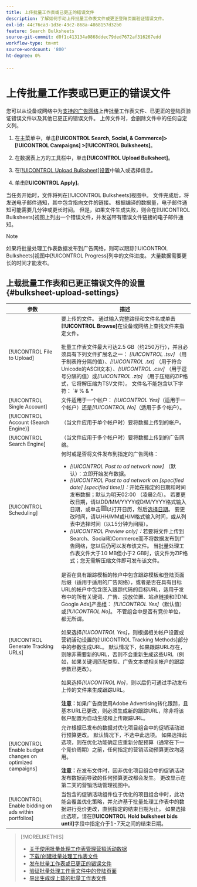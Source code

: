 ```yaml
---
title: 上传批量工作表或已更正的错误文件
description: 了解如何手动上传批量工作表文件或更正登陆页面验证错误文件。
exl-id: 44c76ca3-1d3e-43c2-868a-4868157d32b0
feature: Search Bulksheets
source-git-commit: d0f1c413134a0868ddec79ded7672af316267edd
workflow-type: tm+mt
source-wordcount: '800'
ht-degree: 0%

---
```


# 上传批量工作表或已更正的错误文件

您可以从设备或网络中为[支持的广告网络](bulksheet-about.md#bulksheet-functionality-by-network)上传批量工作表文件、已更正的登陆页验证错误文件以及其他已更正的错误文件。 上传文件时，会删除文件中的任何自定义列。

1. 在主菜单中，单击&#x200B;**[!UICONTROL Search, Social, & Commerce]> [!UICONTROL Campaigns] >[!UICONTROL Bulksheets]**。

1. 在数据表上方的工具栏中，单击&#x200B;**[!UICONTROL Upload Bulksheet]**。

1. 在[[!UICONTROL Upload Bulksheet]设置](#bulksheet-upload-settings)中输入或选择信息。

1. 单击&#x200B;**[!UICONTROL Apply]**。

当任务开始时，文件将列在[!UICONTROL Bulksheets]视图中。 文件完成后，将发送电子邮件通知，其中包含指向文件的链接。 根据编译的数据量，电子邮件通知可能需要几分钟或更长时间。 但是，如果文件生成失败，则会在[!UICONTROL Bulksheets]视图上列出一个错误文件，并发送带有错误文件链接的电子邮件通知。

>[!NOTE]
>
>如果将批量处理工作表数据发布到广告网络，则可以跟踪[!UICONTROL Bulksheets]视图中[!UICONTROL Progress]列中的文件进度。 大量数据需要更长的时间才能发布。

## 上载批量工作表和已更正错误文件的设置 {#bulksheet-upload-settings}

| 参数 | 描述 |
|----|----|
| [!UICONTROL File to Upload] | 要上传的文件。 通过输入完整路径和文件名或单击<b>[!UICONTROL Browse]</b>在设备或网络上查找文件来指定文件。<br><br>批量工作表文件最大可达2.5 GB（约250万行），并且必须具有下列文件扩展名之一： <i>[!UICONTROL .tsv]</i> （用于制表符分隔的值）、<i>[!UICONTROL .txt]</i> （用于符合Unicode的ASCII文本）、<i>[!UICONTROL .csv]</i> （用于逗号分隔的值）或<i>[!UICONTROL .zip]</i> （用于压缩的ZIP格式，它将解压缩为TSV文件）。 文件名不能包含以下字符： `# % &amp; * | \ : &quot; &lt; &gt; . ? /`<br><br><b>提示：</b>对于包含国际字符的数据，请使用TSV或TXT格式的文件。 |
| [!UICONTROL Single Account] | 文件适用于一个帐户： <i>[!UICONTROL Yes]</i>（适用于一个帐户）还是<i>[!UICONTROL No]</i>（适用于多个帐户）。 |
| [!UICONTROL Account (Search Engine)] | （当文件应用于单个帐户时）要将数据上传到的帐户。 |
| [!UICONTROL Search Engine] | （当文件应用于多个帐户时）要将数据上传到的广告网络。 |
| [!UICONTROL Scheduling] | 何时或是否将文件发布到指定的广告网络：<ul><li><i>[!UICONTROL Post to ad network now]</i> （默认）：立即开始发布数据。</li><li><i>[!UICONTROL Post to ad network on \[specified date\] \[specified time\]]：</i>开始在指定的日期和时间发布数据；默认为明天02:00 （凌晨2点）。 若要更改日期，请以DD/MM/YYYY或D/M/YYYY格式输入日期，或单击![日历](/help/search-social-commerce/assets/calendar.png "日历")以打开日历，然后[选择日期](/help/search-social-commerce/common-tasks/navigation-editing-selection/calendar.md)。 要更改时间，请以HH/MM或H/M格式输入时间，或从列表中选择时间（以15分钟为间隔）。</li><li><i>[!UICONTROL Preview only]：</i>若要将文件上传到Search、Social和Commerce而不将数据发布到广告网络，您以后仍可以发布该文件。 当批量处理工作表文件大于10 MB但小于2 GB时，该文件为ZIP格式；您无需解压缩文件即可发布该文件。</li></ul> |
| [!UICONTROL Generate Tracking URLs] | 是否在具有跟踪模板的帐户中包含跟踪模板和登陆页面后缀（适用于适用的广告网络），或者是否在具有目标URL的帐户中包含嵌入跟踪代码的目标URL，适用于发布中的所有关键词、广告、投放位置、站点链接和[!DNL Google Ads]产品组： <i>[!UICONTROL Yes]</i>（默认值）或<i>[!UICONTROL No]</i>。 不管组合中是否有竞价单位，都无所谓。<br><br>如果选择<i>[!UICONTROL Yes]</i>，则根据相关帐户设置或营销活动设置的[!UICONTROL Tracking Methods]部分中的参数生成URL。 默认情况下，如果跟踪URL存在，则除非需要新的URL，否则不会重新生成这些URL（例如，如果关键词匹配类型、广告文本或相关帐户的跟踪参数已更改）。<br><br>如果选择<i>[!UICONTROL No]</i>，则以后仍可通过手动发布上传的文件来生成跟踪URL。<br><br><b>注意：</b>如果广告商使用Adobe Advertising转化跟踪，且基本URL已更改，则必须生成新的跟踪URL，除非将该帐户配置为自动生成和上传跟踪URL。 |
| [!UICONTROL Enable budget changes on optimized campaigns] | 允许根据已发布的数据对优化项目组合中的促销活动进行预算更改。 默认情况下，不选中此选项。 如果选择此选项，则在优化功能确定应重新分配预算（通常在下一个竞价周期）之前，任何指定的营销活动预算更改均适用。<br><br><b>注意：</b>在发布文件时，因非优化项目组合中的促销活动发布数据而导致的任何预算更改都会发生。 更改显示在第二天的营销活动管理视图中。 |
| [!UICONTROL Enable bidding on ads within portfolios] | 当包含的促销活动组件位于优化的项目组合中时，此功能会覆盖优化策略，并允许基于批量处理工作表中的数据进行竞价更改，直到指定的结束日期为止。 如果选择此选项，请在&#x200B;**[!UICONTROL Hold bulksheet bids until]**&#x200B;字段中指定介于1-7天之间的结束日期。 |

>[!MORELIKETHIS]
>
>* [关于使用批量处理工作表管理营销活动数据](bulksheet-about.md)
>* [下载/创建批量处理工作表文件](bulksheet-download.md)
>* [发布批量工作表或已更正的错误文件](bulksheet-post.md)
>* [验证批量处理工作表文件中的登陆页面](bulksheet-validate-landing-pages.md)
>* [导出生成或上载的批量工作表文件](bulksheet-export.md)
